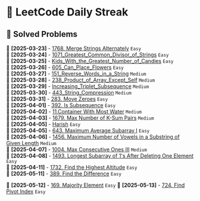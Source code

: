 # 🚀 LeetCode Daily Streak

## 📌 Solved Problems
📌 **[2025-03-23]** - [1768. Merge Strings Alternately](LeetCode/Easy/2025-03-23/README.md) `Easy`  
📌 **[2025-03-24]** - [1071_Greatest_Common_Divisor_of_Strings](LeetCode/Easy/2025-03-24/README.md) `Easy`  
📌 **[2025-03-25]** - [Kids_With_the_Greatest_Number_of_Candies](LeetCode/Easy/2025-03-25/README.md) `Easy`  
📌 **[2025-03-26]** - [605_Can_Place_Flowers](LeetCode/Easy/2025-03-26/README.md) `Easy`  
📌 **[2025-03-27]** - [151_Reverse_Words_in_a_String](LeetCode/Medium/2025-03-27/README.md) `Medium`  
📌 **[2025-03-28]** - [238_Product_of_Array_Except_Self](LeetCode/Medium/2025-03-28/README.md) `Medium`  
📌 **[2025-03-29]** - [Increasing_Triplet_Subsequence](LeetCode/Medium/2025-03-29/README.md) `Medium`  
📌 **[2025-03-30]** - [443_String_Compression](LeetCode/Medium/2025-03-30/README.md) `Medium`  
📌 **[2025-03-31]** - [283. Move Zeroes](LeetCode/Easy/2025-03-31/README.md) `Easy`  
📌 **[2025-04-01]** - [392. Is Subsequence](LeetCode/Easy/2025-04-01/README.md) `Easy`  
📌 **[2025-04-02]** - [11.Container With Most Water](LeetCode/Medium/2025-04-02/README.md) `Medium`  
📌 **[2025-04-03]** - [1679. Max Number of K-Sum Pairs](LeetCode/Medium/2025-04-03/README.md) `Medium`  
📌 **[2025-04-05]** - [Harish](LeetCode/Easy/2025-04-05/README.md) `Easy`  
📌 **[2025-04-05]** - [643. Maximum Average Subarray I](LeetCode/Easy/2025-04-05/README.md) `Easy`  
📌 **[2025-04-06]** - [1456. Maximum Number of Vowels in a Substring of Given Length](LeetCode/Medium/2025-04-06/README.md) `Medium`  
📌 **[2025-04-07]** - [1004. Max Consecutive Ones III](LeetCode/Medium/2025-04-07/README.md) `Medium`  
📌 **[2025-04-08]** - [1493. Longest Subarray of 1's After Deleting One Element](LeetCode/Easy/2025-04-08/README.md) `Easy`  
📌 **[2025-04-11]** - [1732. Find the Highest Altitude](LeetCode/Easy/2025-04-11/README.md) `Easy`  
📌 **[2025-05-11]** - [389. Find the Difference](LeetCode/Easy/2025-05-11/README.md) `Easy`  
  
📌 **[2025-05-12]** - [169. Majority Element](LeetCode/Easy/2025-05-12/README.md) `Easy`
  📌 **[2025-05-13]** - [724. Find Pivot Index](LeetCode/Easy/2025-05-13/README.md) `Easy`
  